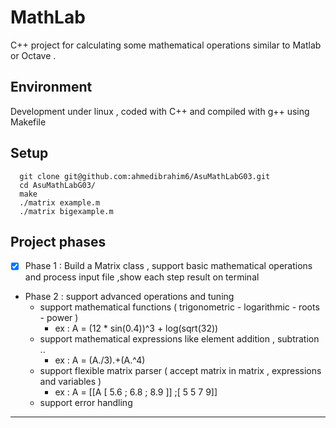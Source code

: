 # MathLab

C++ project for calculating some mathematical operations similar to Matlab or Octave .



## Environment

Development under linux , coded with C++ and compiled with g++ using Makefile

##   Setup
      git clone git@github.com:ahmedibrahim6/AsuMathLabG03.git
      cd AsuMathLabG03/
      make
      ./matrix example.m
      ./matrix bigexample.m


##   Project phases

- [x] Phase 1 : Build a Matrix class , support basic mathematical operations and process input file ,show each step result on terminal 
* Phase 2 : support advanced operations and tuning 
    * support mathematical functions ( trigonometric - logarithmic - roots - power )
        * ex : A = (12 * sin(0.4))^3 + log(sqrt(32))
    * support mathematical expressions like element addition , subtration .. 
        * ex : A = (A./3).+(A.^4)
    * support flexible matrix parser ( accept matrix in matrix , expressions and variables )
        * ex : A = [[A [ 5.6 ; 6.8 ; 8.9 ]] ;[ 5 5 7 9]]
    * support error handling 
   




------------------------------------------------------------------------------------------------------------------------------------------

